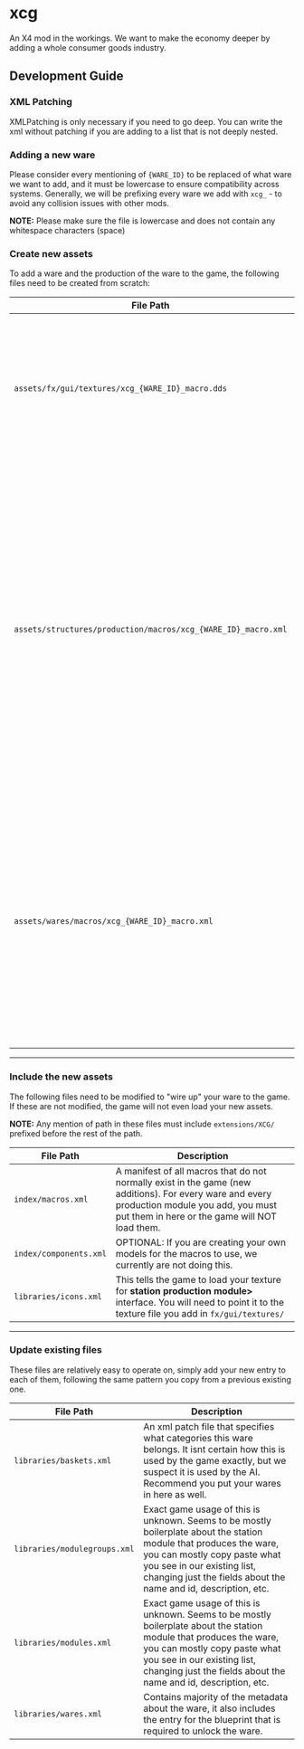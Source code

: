 # xcg
An X4 mod in the workings. We want to make the economy deeper by adding a whole consumer goods industry.

## Development Guide

### XML Patching

XMLPatching is only necessary if you need to go deep.  You can write the xml without patching if you are adding to a list that is not deeply nested.

### Adding a new ware

Please consider every mentioning of `{WARE_ID}` to be replaced of what ware we want to add, and it must be lowercase to ensure compatibility across systems. 
Generally, we will be prefixing every ware we add with `xcg_` - to avoid any collision issues with other mods.

**NOTE:** Please make sure the file is lowercase and does not contain any whitespace characters (space)

### Create new assets

To add a ware and the production of the ware to the game, the following files need to be created from scratch:

<table>
<thead>
    <tr>
        <th>File Path</th>
        <th>Description</th>
    </tr>    
</thead>
<tbody>
  <tr>
    <td><code>assets/fx/gui/textures/xcg_{WARE_ID}_macro.dds</code></td>
    <td>A 256x256x 2D image encoded as a <strong>dds texture</strong> that is presented to the user in the Station Build interface.</td>
  </tr>
  <tr>
    <td><code>assets/structures/production/macros/xcg_{WARE_ID}_macro.xml</code></td>
    <td>Contains some of information about the <strong>station production module</strong> of this ware. specifically the hull strength, maximum workforce, explosive radius when destroyed, and what ware it creates.  It does NOT contain more information about the ware itself, such as production costs.
    </td>    
  </tr>
  <tr>
    <td><code>assets/wares/macros/xcg_{WARE_ID}_macro.xml</code></td>
    <td>Contains very limited information about the ware itself, seems to be <strong>boilerplate</strong> code. but it has to exist.  You can copy and paste all the code from an existing wares macro into this one, changing only its name</td>
  </tr>
</tbody>
</table>

---

### Include the new assets

The following files need to be modified to "wire up" your ware to the game.  If these are not modified, the game will not even load your new assets.

**NOTE:** Any mention of path in these files must include `extensions/XCG/` prefixed before the rest of the path.

<table>
<thead>
    <tr>
        <th>File Path</th>
        <th>Description</th>
    </tr>    
</thead>
<tbody>
  <tr>
    <td><code>index/macros.xml</code></td>
    <td>A manifest of all macros that do not normally exist in the game (new additions).  For every ware and every production module you add, you must put them in here or the game will NOT load them.</td>
  </tr>
  <tr>
    <td><code>index/components.xml</code></td>
    <td>OPTIONAL: If you are creating your own models for the macros to use, we currently are not doing this.</td>
  </tr>
  <tr>
    <td><code>libraries/icons.xml</code></td>
    <td>This tells the game to load your texture for <strong>station production module></strong> interface.  You will need to point it to the texture file you add in <code>fx/gui/textures/</code></td>    
  </tr>  
</tbody>
</table>

---

### Update existing files

These files are relatively easy to operate on, simply add your new entry to each of them, following the same pattern you copy from a previous existing one.

<table>
<thead>
    <tr>
        <th>File Path</th>
        <th>Description</th>
    </tr>
</thead>
<tbody>
  <tr>
    <td><code>libraries/baskets.xml</code></td>
    <td>An xml patch file that specifies what categories this ware belongs.  It isnt certain how this is used by the game exactly, but we suspect it is used by the AI.  Recommend you put your wares in here as well.</td>
  </tr>  
  <tr>
    <td><code>libraries/modulegroups.xml</code></td>
    <td>Exact game usage of this is unknown. Seems to be mostly boilerplate about the station module that produces the ware, you can mostly copy paste what you see in our existing list, changing just the fields about the name and id, description, etc.
    </td>
  </tr>
  <tr>
    <td><code>libraries/modules.xml</code></td>
    <td>Exact game usage of this is unknown. Seems to be mostly boilerplate about the station module that produces the ware, you can mostly copy paste what you see in our existing list, changing just the fields about the name and id, description, etc.
    </td>
  </tr>
  <tr>
    <td><code>libraries/wares.xml</code></td>
    <td>Contains majority of the metadata about the ware, it also includes the entry for the blueprint that is required to unlock the ware.
    </td>
  </tr>    
</tbody>
</table>
